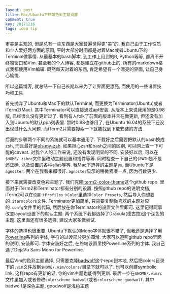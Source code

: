 ```yaml
---
layout: post
title: Mac/Ubuntu下终端色彩主题设置
comment: true
key: 20171216
tags: idea tip
---
```


审美是主观的, 但是总有一些东西是大家普遍觉得更"美"的. 我自己由于工作性质和个人爱好两方面的原因, 平时大部分时间都是对着Mac或者Ubuntu下的Terminal做事情. 从最基本的bash脚本, 到工作上用到的R, Python等等, 都离不开终端窗口和Vim. 甚至我的个人博客, 都是建立在github上的, 所有的markdown格式我都使用Vim编辑. 既然每天对着的东西, 肯定希望有一个漂亮的界面, 让自己身心愉悦.

所以这篇博客, 就总结一下自己长期以来为了让界面更漂亮, 而使用的一些设置技巧和工具.

首先抛弃了Ubuntu和Mac下的默认Terminal, 而更换为Terminator(Ubuntu)或者iTerm2(Mac). 其中Terminator可以直接通过apt安装. 从版本上来说我用的是0.98版, 已经很久没有更新过了. 看到有人folk了前面的版本并且在做更新, 但还没有加入到Ubuntu的默认ppa列表里. 暂时0.98也够用了, 在Ubuntu 16.04的系统下还没出现过什么大问题. 而iTerm2只需要搜索一下就能找到下载安装的方法.

后面的步骤两个不同的系统就可以基本通用了. 下载好之后需要把默认的bash换成zsh, 而且最好是[oh-my-zsh][oh-my-zsh]. 如果担心zsh和bash之间的区别, 可以网上查一下可能的caveat. 对我个人的工作来说, 还没有发现明显的不同. 安装好以后, 可以在`$HOME/.zshrc`文件里改动主题设置和插件等等. 同时检查一下自己的`$PATH`是不是还正确, 以及设置的各种alias等等. 我Mac下选择的主题是`ys`, 而Ubuntu下是`agnoster`. 两个在我看来都很好. `agnoster`显示的稍微紧凑一点, 因为行数更少.

接下来就需要改变色彩主题了. 我们克隆[iterm2-color-theme]这个github repo. 里面对于iTerm2和Terminator都有分别的设置. 按照github repo的说明文档, iTerm2可以在`设置`->`Profiles`->`Colo`r里选择`Color Presets`, 然后导入你想要的`.itermcolors`文件. Terminator更加简单, 只需要复制你喜欢的主题对应的`.confg`文件里的代码, 然后放在你Terminator的设置文件里即可. 这里记得同事改变layout设置下的默认主题. 两个系统下我都选择了Dracula(德古拉)这个深色的主题. 这里面还有很多选择, 建议大家多做尝试.

字体的选择也很重要. Ubuntu下默认的Mono字体就很不错了, 但我还是选择了用[Powerline][powerline]系列的字体, 字符的过渡部分更加圆滑. 大家可以遵照github repo里面的说明, 安装即可. 字体安装好之后, 在终端设置里找Powerline系列的字体. 我自己选了DejaVu Sans Mono for Powerline. 

最后Vim的色彩主题选择, 只需要克隆[badwolf][badwolf]这个repo到本地, 然后把colors目录下的`.vim`文件放到`$HOME/.vim/colors/`目录下就可以了. 也可以创建symbolic link, 这样repo有更新的话, 你的vim主题也能得到更新. 最后一步在`$HOME/.vimrc`文件里加入或者修改`colorscheme badwolf`或者`colorscheme goodwolf`. 其中badwolf是深色主题, goodwolf是浅色主题


[iterm2-color-theme]: https://github.com/mbadolato/iTerm2-Color-Schemes
[badwolf]: https://github.com/sjl/badwolf
[oh-my-zsh]: https://github.com/robbyrussell/oh-my-zsh
[powerline]: https://github.com/powerline/fonts

